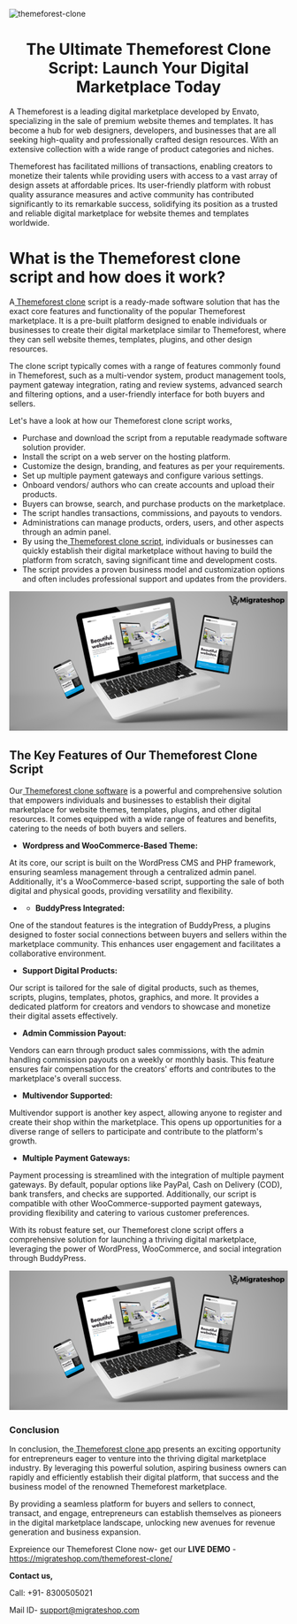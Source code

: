 ![themeforest-clone](https://github.com/migrateshop/themeforest-clone/assets/77200601/8807e5ec-71c5-4462-8cbb-ed2c50bb9941)


<h1 align="center"> The Ultimate Themeforest Clone Script: Launch Your Digital Marketplace Today </h1> 

A Themeforest is a leading digital marketplace developed by Envato, specializing in the sale of premium website themes and templates. It has become a hub for web designers, developers, and businesses that are all seeking high-quality and professionally crafted design resources. With an extensive collection with a wide range of product categories and niches.

Themeforest has facilitated millions of transactions, enabling creators to monetize their talents while providing users with access to a vast array of design assets at affordable prices. Its user-friendly platform with robust quality assurance measures and active community has contributed significantly to its remarkable success, solidifying its position as a trusted and reliable digital marketplace for website themes and templates worldwide.

# What is the Themeforest clone script and how does it work?
A[ Themeforest clone](https://migrateshop.com/themeforest-clone/) script is a ready-made software solution that has the exact core features and functionality of the popular Themeforest marketplace. It is a pre-built platform designed to enable individuals or businesses to create their digital marketplace similar to Themeforest, where they can sell website themes, templates, plugins, and other design resources.

The clone script typically comes with a range of features commonly found in Themeforest, such as a multi-vendor system, product management tools, payment gateway integration, rating and review systems, advanced search and filtering options, and a user-friendly interface for both buyers and sellers.

Let's have a look at how our Themeforest clone script works,

* Purchase and download the script from a reputable readymade software solution provider.
* Install the script on a web server on the hosting platform.
* Customize the design, branding, and features as per your requirements.
* Set up multiple payment gateways and configure various settings.
* Onboard vendors/ authors who can create accounts and upload their products.
* Buyers can browse, search, and purchase products on the marketplace. 
* The script handles transactions, commissions, and payouts to vendors.
* Administrations can manage products, orders, users, and other aspects through an admin panel.
* By using the[ Themeforest clone script](https://migrateshop.com/themeforest-clone/), individuals or businesses can quickly establish their digital marketplace without having to build the platform from scratch, saving significant time and development costs. 
* The script provides a proven business model and customization options and often includes professional support and updates from the providers.

<div class="Box-sc-g0xbh4-0 iIZCet"><img alt=“themeforestclone.png" src="https://github.com/migrateshop/themeforest-clone/blob/main/images/themeforest-clone-app.png" data-hpc="true" class="Box-sc-g0xbh4-0 kzRgrI"></div>

##  The Key Features of Our Themeforest Clone Script
Our[ Themeforest clone software](https://migrateshop.com/themeforest-clone/) is a powerful and comprehensive solution that empowers individuals and businesses to establish their digital marketplace for website themes, templates, plugins, and other digital resources. 
It comes equipped with a wide range of features and benefits, catering to the needs of both buyers and sellers.

* **Wordpress and WooCommerce-Based Theme:** 

At its core, our script is built on the WordPress CMS and PHP framework, ensuring seamless management through a centralized admin panel. Additionally, it's a WooCommerce-based script, supporting the sale of both digital and physical goods, providing versatility and flexibility.

* * **BuddyPress Integrated:**

One of the standout features is the integration of BuddyPress, a plugins designed to foster social connections between buyers and sellers within the marketplace community. This enhances user engagement and facilitates a collaborative environment.
* **Support Digital Products:** 

Our script is tailored for the sale of digital products, such as themes, scripts, plugins, templates, photos, graphics, and more. It provides a dedicated platform for creators and vendors to showcase and monetize their digital assets effectively.
* **Admin Commission Payout:** 

Vendors can earn through product sales commissions, with the admin handling commission payouts on a weekly or monthly basis. This feature ensures fair compensation for the creators' efforts and contributes to the marketplace's overall success.
* **Multivendor Supported:** 

Multivendor support is another key aspect, allowing anyone to register and create their shop within the marketplace. This opens up opportunities for a diverse range of sellers to participate and contribute to the platform's growth.
* **Multiple Payment Gateways:** 

Payment processing is streamlined with the integration of multiple payment gateways. By default, popular options like PayPal, Cash on Delivery (COD), bank transfers, and checks are supported. Additionally, our script is compatible with other WooCommerce-supported payment gateways, providing flexibility and catering to various customer preferences.

With its robust feature set, our Themeforest clone script offers a comprehensive solution for launching a thriving digital marketplace, leveraging the power of WordPress, WooCommerce, and social integration through BuddyPress.

<div class="Box-sc-g0xbh4-0 iIZCet"><img alt=“themeforestclone.png" src="https://github.com/migrateshop/themeforest-clone/blob/main/images/themeforest-clone-app.png" data-hpc="true" class="Box-sc-g0xbh4-0 kzRgrI"></div>

### Conclusion
In conclusion, the[ Themeforest clone app](https://migrateshop.com/themeforest-clone/) presents an exciting opportunity for entrepreneurs eager to venture into the thriving digital marketplace industry. By leveraging this powerful solution, aspiring business owners can rapidly and efficiently establish their digital platform, that success and the business model of the renowned Themeforest marketplace. 

By providing a seamless platform for buyers and sellers to connect, transact, and engage, entrepreneurs can establish themselves as pioneers in the digital marketplace landscape, unlocking new avenues for revenue generation and business expansion.

Expreience our Themeforest Clone now- get our **LIVE DEMO** - https://migrateshop.com/themeforest-clone/


**​​Contact us,**

Call: +91- 8300505021

Mail ID- [support@migrateshop.com](mailto:support@migrateshop.com)
